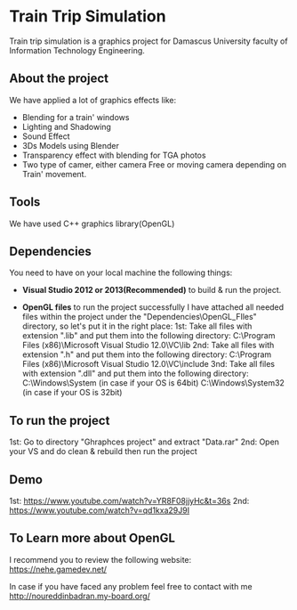 # Train Trip Simulation
Train trip simulation is a graphics project for Damascus University faculty of Information Technology Engineering.

## About the project
We have applied a lot of graphics effects like:
- Blending for a train' windows
- Lighting and Shadowing
- Sound Effect
- 3Ds Models using Blender
- Transparency effect with blending for TGA photos
- Two type of camer, either camera Free or moving camera depending on Train' movement.

## Tools
We have used C++ graphics library(OpenGL)

## Dependencies
You need to have on your local machine the following things:

- **Visual Studio 2012 or 2013(Recommended)** to build & run the project.

- **OpenGL files** to run the project successfully
I have attached all needed files within the project under the "Dependencies\OpenGL_FIles" directory, so let's put it in the right place:
1st: Take all files with extension ".lib" and put them into the following directory:
    C:\Program Files (x86)\Microsoft Visual Studio 12.0\VC\lib
2nd: Take all files with extension ".h" and put them into the following directory:
    C:\Program Files (x86)\Microsoft Visual Studio 12.0\VC\include
3nd: Take all files with extension ".dll" and put them into the following directory:
    C:\Windows\System (in case if your OS is 64bit)
    C:\Windows\System32 (in case if your OS is 32bit)
  
## To run the project
  1st: Go to directory "Ghraphces  project" and extract "Data.rar"
  2nd: Open your VS and do clean & rebuild then run the project

## Demo
1st: https://www.youtube.com/watch?v=YR8F08jjyHc&t=36s
2nd: https://www.youtube.com/watch?v=qd1kxa29J9I

## To Learn more about OpenGL
  I recommend you to review the following website:
    https://nehe.gamedev.net/
    
 In case if you have faced any problem feel free to contact with me
 http://noureddinbadran.my-board.org/
  
